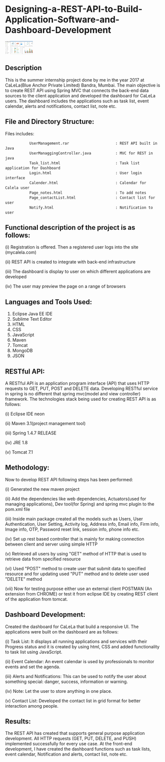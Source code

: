 # Designing-a-REST-API-to-Build-Application-Software-and-Dashboard-Development

<img src="Dashboard.jpg" height="42" width="90">

Description
--------------
This is the summer internship project done by me in the year 2017 at CaLeLa(Blue Anchor Private Limited) Bandra, Mumbai. The main 
objective is to create REST API using Spring MVC that connects the back-end data sources to the client application and developed 
the dashboard for CaLeLa users. The dashboard includes the applications such as task list, event calendar, alerts and notifications,
contact list, note etc.

File and Directory Structure:
---------------------------

Files includes:
            
			
               UserManagement.rar                     : REST API built in Java
               UserManaggingController.java           : MVC for REST in java
               Task_list.html                         : Task list application for Dashboard
               Login.html                             : User login interface
               Calender.html                          : Calendar for Calela user
               Page_notes.html                        : To add notes 
               Page_contactList.html                  : Contact list for user
               Notify.html                            : Notification to user


      
      

Functional description of the project is as follows:
----------------------------------------------------

(i) Registration is offered. Then a registered user logs into the site (mycalela.com)

(ii) REST API is created to integrate with back-end infrastructure

(iii) The dashboard is display to user on which different applications are developed

(iv) The user may preview the page on a range of browsers


Languages and Tools Used:
-------------------------

1) Eclipse Java EE IDE
2) Sublime Text Editor
3) HTML
4) CSS
5) JavaScript
6) Maven
7) Tomcat
8) MongoDB
9) JSON


RESTful API:
------------
A RESTful API is an application program interface (API) that uses HTTP requests to GET, PUT, POST and DELETE data. 
Developing RESTful service in spring is no different that spring mvc(model and view controller) framework. The technologies 
stack being used for creating REST API is as follows:

(i)  Eclipse IDE neon

(ii) Maven 3.1(project management tool)

(iii) Spring 1.4.7 RELEASE

(iv) JRE 1.8

(v)  Tomcat 7.1



Methodology:
------------

Now to develop REST API following steps has been performed: 

(i)  Generated the new maven project

(ii) Add the dependencies like web dependencies, Actuators(used for managing applications), Dev tool(for Spring) and spring mvc plugin to the pom.xml file

(iii) Inside main package created all the models such as Users, User Authentication, User Setting, Activity log, Address info, Email info, Firm info, Image info, OTP, Password reset link, session info, phone info etc.

(iv) Set up rest based controller that is mainly for making connection between client and server using simple HTTP

(v)  Retrieved all users by using "GET" method of HTTP that is used to retrieve data from specified resource

(vi) Used "POST" method to create user that submit data to specified resource and for updating used "PUT" method and to delete user used "DELETE" method

(vii) Now for testing purpose either use an external client POSTMAN (An extension from CHROME) or test it from eclipse IDE by creating REST client of the application from tomcat.


Dashboard Development:
----------------------
Created the dashboard for CaLeLa that build a responsive UI. The applications were built on the dashboard are as follows:

(i) Task List: It displays all running applications and services with their Progress status and it is created by using html, CSS and added functionality to task list using JavaScript.

(ii) 	Event Calendar: An event calendar is used by professionals to monitor events and set the agenda.

(iii) Alerts and Notifications: This can be used to notify the user about something special: danger, success, information or warning.

(iv)  Note: Let the user to store anything in one place.

(v)  Contact List: Developed the contact list in grid format for better interaction among people.


Results:
-------
The REST API has created that supports general purpose application development. All HTTP requests (GET, PUT, DELETE, and PUSH) 
implemented successfully for every use case.  At the front-end development, I have created the dashboard functions such as task 
lists, event calendar, Notification and alerts, contact list, note etc. 
  
